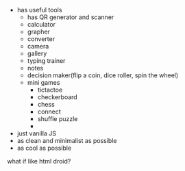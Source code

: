 - has useful tools
    - has QR generator and scanner
    - calculator
    - grapher
    - converter
    - camera
    - gallery
    - typing trainer
    - notes
    - decision maker(flip a coin, dice roller, spin the wheel)
    - mini games
        - tictactoe
        - checkerboard
        - chess
        - connect
        - shuffle puzzle
        - 
- just vanilla JS
- as clean and minimalist as possible
- as cool as possible



what if like html droid?
